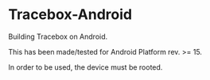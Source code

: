 # Tracebox-Android
Building Tracebox on Android.

This has been made/tested for Android Platform rev. >= 15.

In order to be used, the device must be rooted.
